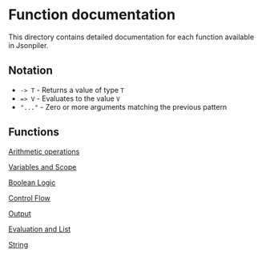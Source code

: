 # Function documentation

This directory contains detailed documentation for each function available in Jsonpiler.

## Notation

- `-> T` - Returns a value of type `T`  
- `=> V` - Evaluates to the value `V`  
- `"..."` - Zero or more arguments matching the previous pattern  

## Functions

[Arithmetic operations](https://github.com/HAL-G1THuB/jsonpiler/blob/main/examples/functions/arithmetic.md)

[Variables and Scope](https://github.com/HAL-G1THuB/jsonpiler/blob/main/examples/functions/variable.md)

[Boolean Logic](https://github.com/HAL-G1THuB/jsonpiler/blob/main/examples/functions/logical.md)

[Control Flow](https://github.com/HAL-G1THuB/jsonpiler/blob/main/examples/functions/control.md)

[Output](https://github.com/HAL-G1THuB/jsonpiler/blob/main/examples/functions/output.md)

[Evaluation and List](https://github.com/HAL-G1THuB/jsonpiler/blob/main/examples/functions/eval.md)

[String](https://github.com/HAL-G1THuB/jsonpiler/blob/main/examples/functions/string.md)

<!-- [Type Conversion](https://github.com/HAL-G1THuB/jsonpiler/blob/main/examples/functions/type_conversion.md) -->
<!-- [Miscellaneous](https://github.com/HAL-G1THuB/jsonpiler/blob/main/examples/functions/miscellaneous.md) -->
